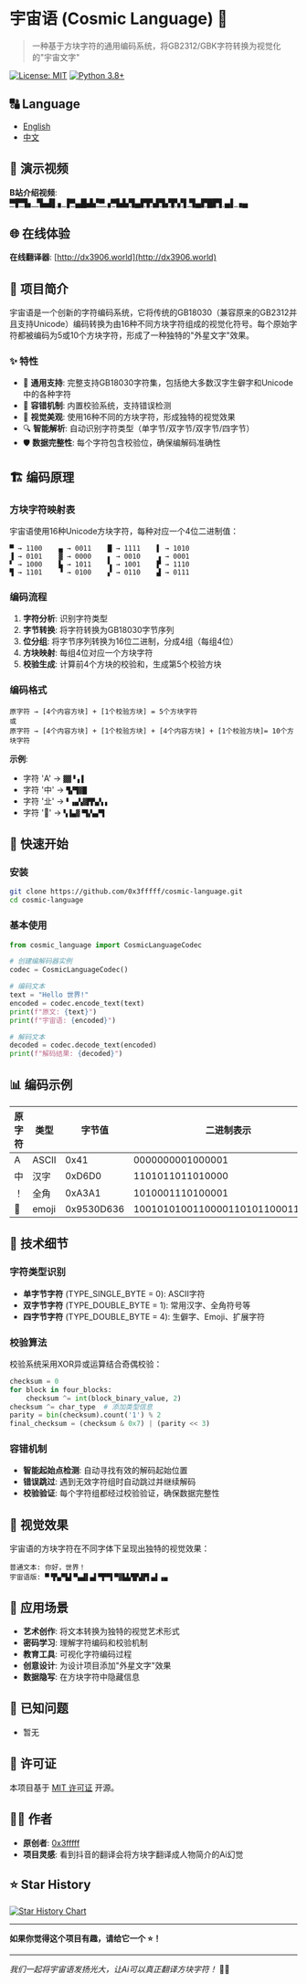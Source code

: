 # 宇宙语 (Cosmic Language) 🌌

> 一种基于方块字符的通用编码系统，将GB2312/GBK字符转换为视觉化的"宇宙文字"

[![License: MIT](https://img.shields.io/badge/License-MIT-yellow.svg)](https://opensource.org/licenses/MIT)
[![Python 3.8+](https://img.shields.io/badge/python-3.8+-blue.svg)](https://www.python.org/downloads/)

## 🔠 Language
- [English](README.EN.md)
- [中文](README.md)

## 🎥 演示视频

**B站介绍视频**: [▀▛▜▖▝▙▟▌▖▐▀▄█▟▞▀▗▀▙▙▜▄▛▛▟▜▞▛▞▌▜▄▛█▛▌▄▌▗▄](https://www.bilibili.com/video/BV1mMhizrE7h)

## 🌐 在线体验

**在线翻译器**: [http://dx3906.world](http://dx3906.world)

## 📖 项目简介

宇宙语是一个创新的字符编码系统，它将传统的GB18030（兼容原来的GB2312并且支持Unicode）编码转换为由16种不同方块字符组成的视觉化符号。每个原始字符都被编码为5或10个方块字符，形成了一种独特的"外星文字"效果。

### ✨ 特性

- 🎯 **通用支持**: 完整支持GB18030字符集，包括绝大多数汉字生僻字和Unicode中的各种字符
- 🔧 **容错机制**: 内置校验系统，支持错误检测
- 🎨 **视觉美观**: 使用16种不同的方块字符，形成独特的视觉效果
- 🔍 **智能解析**: 自动识别字符类型（单字节/双字节/双字节/四字节）
- 🛡️ **数据完整性**: 每个字符包含校验位，确保编解码准确性

## 🏗️ 编码原理

### 方块字符映射表

宇宙语使用16种Unicode方块字符，每种对应一个4位二进制值：

```
▀ → 1100    ▄ → 0011    █ → 1111    ▌ → 1010
▐ → 0101    ▓ → 0000    ▖ → 0010    ▗ → 0001
▘ → 1000    ▙ → 1011    ▚ → 1001    ▛ → 1110
▜ → 1101    ▝ → 0100    ▞ → 0110    ▟ → 0111
```

### 编码流程

1. **字符分析**: 识别字符类型
2. **字节转换**: 将字符转换为GB18030字节序列
3. **位分组**: 将字节序列转换为16位二进制，分成4组（每组4位）
4. **方块映射**: 每组4位对应一个方块字符
5. **校验生成**: 计算前4个方块的校验和，生成第5个校验方块

### 编码格式

```
原字符 → [4个内容方块] + [1个校验方块] = 5个方块字符
或
原字符 → [4个内容方块] + [1个校验方块] + [4个内容方块] + [1个校验方块]= 10个方块字符
```

**示例**:
- 字符 'A' → `▓▓▝▗▐`
- 字符 '中' → `▜▞▜▓█`
- 字符 '㐀' → `▘▗▄▚▓▛▛▄▚▗`
- 字符 '🥰' → `▚▐▄▓▝▜▞▄▞▜`


## 🚀 快速开始

### 安装

```bash
git clone https://github.com/0x3fffff/cosmic-language.git
cd cosmic-language
```

### 基本使用

```python
from cosmic_language import CosmicLanguageCodec

# 创建编解码器实例
codec = CosmicLanguageCodec()

# 编码文本
text = "Hello 世界!"
encoded = codec.encode_text(text)
print(f"原文: {text}")
print(f"宇宙语: {encoded}")

# 解码文本
decoded = codec.decode_text(encoded)
print(f"解码结果: {decoded}")
```


## 📊 编码示例

| 原字符 | 类型 | 字节值 | 二进制表示 | 宇宙语编码 |
|--------|------|--------|------------|------------|
| A | ASCII | 0x41 | 0000000001000001 | ▓▓▝▗▐ |
| 中 | 汉字 | 0xD6D0 | 1101011011010000 | ▜▞▜▓█ |
| ！ | 全角 | 0xA3A1 | 1010001110100001 | ▌▄▌▗▄ |
| 🥰 | emoji | 0x9530D636 | 10010101001100001101011000110110 | ▚▐▄▓▝▜▞▄▞▜ |

## 🔧 技术细节

### 字符类型识别

- **单字节字符** (TYPE_SINGLE_BYTE = 0): ASCII字符
- **双字节字符** (TYPE_DOUBLE_BYTE = 1): 常用汉字、全角符号等
- **四字节字符** (TYPE_DOUBLE_BYTE = 4): 生僻字、Emoji、扩展字符

### 校验算法

校验系统采用XOR异或运算结合奇偶校验：

```python
checksum = 0
for block in four_blocks:
    checksum ^= int(block_binary_value, 2)
checksum ^= char_type  # 添加类型信息
parity = bin(checksum).count('1') % 2
final_checksum = (checksum & 0x7) | (parity << 3)
```

### 容错机制

- **智能起始点检测**: 自动寻找有效的解码起始位置
- **错误跳过**: 遇到无效字符组时自动跳过并继续解码
- **校验验证**: 每个字符组都经过校验验证，确保数据完整性

## 🎨 视觉效果

宇宙语的方块字符在不同字体下呈现出独特的视觉效果：

```
普通文本: 你好，世界！
宇宙语版: ▀▝▛▄▀▙▌▀▄▟▌▄▌▀▛▀▌▀▓▙▙▜▛▟▛▌▄▌▗▄
```


## 🌟 应用场景

- **艺术创作**: 将文本转换为独特的视觉艺术形式
- **密码学习**: 理解字符编码和校验机制
- **教育工具**: 可视化字符编码过程
- **创意设计**: 为设计项目添加"外星文字"效果
- **数据隐写**: 在方块字符中隐藏信息


## 🐛 已知问题

- 暂无


## 📜 许可证

本项目基于 [MIT 许可证](LICENSE) 开源。

## 👨‍💻 作者

- **原创者**: [0x3fffff]([https://example.com/encoding-principles](http://ox3fffff.cn/))
- **项目灵感**: 看到抖音的翻译会将方块字翻译成人物简介的Ai幻觉

## ⭐️ Star History

[![Star History Chart](https://api.star-history.com/svg?repos=0x3fffff/cosmic-language&type=Date)](https://www.star-history.com/#0x3fffff/cosmic-language&Date)

---

**如果你觉得这个项目有趣，请给它一个 ⭐️！**

---

*我们一起将宇宙语发扬光大，让Ai可以真正翻译方块字符！* 🚀✨
